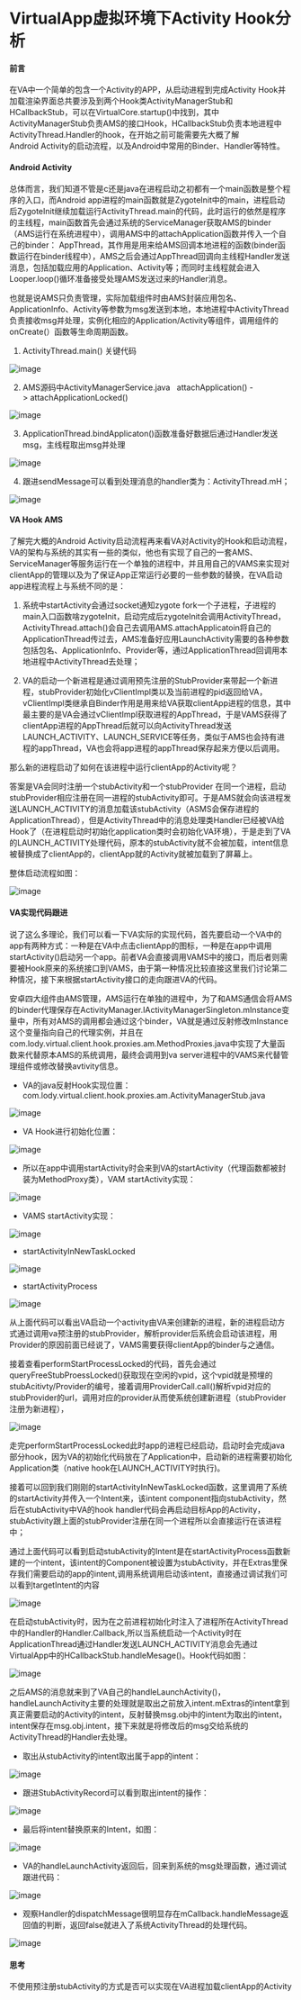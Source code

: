 # VirtualApp虚拟环境下Activity Hook分析

#### 前言

在VA中一个简单的包含一个Activity的APP，从启动进程到完成Activity Hook并加载渲染界面总共要涉及到两个Hook类ActivityManagerStub和HCallbackStub，可以在VirtualCore.startup()中找到，其中ActivityManagerStub负责AMS的接口Hook，HCallbackStub负责本地进程中ActivityThread.Handler的hook，在开始之前可能需要先大概了解Android Activity的启动流程，以及Android中常用的Binder、Handler等特性。

#### Android Activity

总体而言，我们知道不管是c还是java在进程启动之初都有一个main函数是整个程序的入口，而Android app进程的main函数就是ZygoteInit中的main，进程启动后ZygoteInit继续加载运行ActivityThread.main的代码，此时运行的依然是程序的主线程，main函数首先会通过系统的ServiceManager获取AMS的binder（AMS运行在系统进程中），调用AMS中的attachApplication函数并传入一个自己的binder： AppThread，其作用是用来给AMS回调本地进程的函数(binder函数运行在binder线程中），AMS之后会通过AppThread回调向主线程Handler发送消息，包括加载应用的Application、Activity等；而同时主线程就会进入Looper.loop()循环准备接受处理AMS发送过来的Handler消息。

也就是说AMS只负责管理，实际加载组件时由AMS封装应用包名、ApplicationInfo、Activity等参数为msg发送到本地，本地进程中ActivityThread负责接收msg并处理，实例化相应的Application/Activity等组件，调用组件的onCreate(）函数等生命周期函数。

1.  ActivityThread.main() 关键代码
    

![image](https://alidocs.oss-cn-zhangjiakou.aliyuncs.com/res/8ABmOoPVGJbAlawZ/img/8a0b95d6-3857-487d-a668-5fed70566e10.png)

2.  AMS源码中ActivityManagerService.java   attachApplication() -> attachApplicationLocked() 
    

![image](https://alidocs.oss-cn-zhangjiakou.aliyuncs.com/res/8ABmOoPVGJbAlawZ/img/cb0fbcf5-1e9a-4d97-b04b-5c9164f3928c.png)

3.  ApplicationThread.bindApplicaton()函数准备好数据后通过Handler发送msg，主线程取出msg并处理
    

![image](https://alidocs.oss-cn-zhangjiakou.aliyuncs.com/res/8ABmOoPVGJbAlawZ/img/d3e5c4da-33c3-4202-b1a6-4f095665431d.png)

4.  跟进sendMessage可以看到处理消息的handler类为：ActivityThread.mH；
    

![image](https://alidocs.oss-cn-zhangjiakou.aliyuncs.com/res/8ABmOoPVGJbAlawZ/img/8c7bd7ab-4f14-48a1-a778-6349c64b5d5f.png)

#### VA Hook AMS

了解完大概的Android Activity启动流程再来看VA对Activity的Hook和启动流程，VA的架构与系统的其实有一些的类似，他也有实现了自己的一套AMS、ServiceManager等服务运行在一个单独的进程中，并且用自己的VAMS来实现对clientApp的管理以及为了保证App正常运行必要的一些参数的替换，在VA启动app进程流程上与系统不同的是：

1.  系统中startActivity会通过socket通知zygote fork一个子进程，子进程的main入口函数啥zygoteInit，启动完成后zygoteInit会调用ActivityThread，ActivityThread.attach()会自己去调用AMS.attachApplicatoin将自己的ApplicationThread传过去，AMS准备好应用LaunchActivity需要的各种参数包括包名、ApplicationInfo、Provider等，通过ApplicationThread回调用本地进程中ActivityThread去处理；
    
2.  VA的启动一个新进程是通过调用预先注册的StubProvider来带起一个新进程，stubProvider初始化vClientImpl类以及当前进程的pid返回给VA，vClientImpl类继承自Binder作用是用来给VA获取clientApp进程的信息，其中最主要的是VA会通过vClientImpl获取进程的AppThread，于是VAMS获得了clientApp进程的AppThread后就可以向ActivityThread发送LAUNCH\_ACTIVITY、LAUNCH\_SERVICE等任务，类似于AMS也会持有进程的appThread，VA也会将app进程的appThread保存起来方便以后调用。
    

那么新的进程启动了如何在该进程中运行clientApp的Activity呢？

答案是VA会同时注册一个stubActivity和一个stubProvider 在同一个进程，启动stubProvider相应注册在同一进程的stubActivity即可。于是AMS就会向该进程发送LAUNCH\_ACTIVITY的消息加载该stubActivity（ASMS会保存进程的ApplicationThread），但是ActivityThread中的消息处理类Handler已经被VA给Hook了（在进程启动时初始化application类时会初始化VA环境），于是走到了VA的LAUNCH\_ACTIVITY处理代码，原本的stubActivity就不会被加载，intent信息被替换成了clientApp的，clientApp就的Activity就被加载到了屏幕上。

整体启动流程如图：

![image](https://alidocs.oss-cn-zhangjiakou.aliyuncs.com/res/8ABmOoPVGJbAlawZ/img/e0645a94-bc1e-4ede-a62b-bad89e300177.png)

#### VA实现代码跟进

说了这么多理论，我们可以看一下VA实际的实现代码，首先要启动一个VA中的app有两种方式：一种是在VA中点击clientApp的图标，一种是在app中调用startActivity()启动另一个app。前者VA会直接调用VAMS中的接口，而后者则需要被Hook原来的系统接口到VAMS，由于第一种情况比较直接这里我们讨论第二种情况，接下来根据startActivity接口的走向跟进VA的代码。

安卓四大组件由AMS管理，AMS运行在单独的进程中，为了和AMS通信会将AMS的binder代理保存在ActivityManager.IActivityManagerSingleton.mInstance变量中，所有对AMS的调用都会通过这个binder，VA就是通过反射修改mInstance这个变量指向自己的代理实例，并且在com.lody.virtual.client.hook.proxies.am.MethodProxies.java中实现了大量函数来代替原本AMS的系统调用，最终会调用到va server进程中的VAMS来代替管理组件或修改替换avtivity信息。

*   VA的java反射Hook实现位置：com.lody.virtual.client.hook.proxies.am.ActivityManagerStub.java
    

![image](https://alidocs.oss-cn-zhangjiakou.aliyuncs.com/res/8ABmOoPVGJbAlawZ/img/a0fcb1e1-6aa1-4ac7-bbd9-5434acfd54ec.png)

*   VA Hook进行初始化位置：
    

![image](https://alidocs.oss-cn-zhangjiakou.aliyuncs.com/res/8ABmOoPVGJbAlawZ/img/e7f00ab7-34d5-40ad-a240-e31f46a0af2c.png)

*   所以在app中调用startActivity时会来到VA的startActivity（代理函数都被封装为MethodProxy类），VAM startActivity实现：
    

![image](https://alidocs.oss-cn-zhangjiakou.aliyuncs.com/res/8ABmOoPVGJbAlawZ/img/51dad385-8a25-4bb2-9c19-f1047c26fb37.png)

*   VAMS startActivity实现：
    

![image](https://alidocs.oss-cn-zhangjiakou.aliyuncs.com/res/8ABmOoPVGJbAlawZ/img/91bd2815-3d74-4e75-af32-6c30b3921680.png)

*   startActivityInNewTaskLocked
    

![image](https://alidocs.oss-cn-zhangjiakou.aliyuncs.com/res/8ABmOoPVGJbAlawZ/img/21b0d070-a944-4968-b8ad-cd62c7a1cc8b.png)

*   startActivityProcess
    

![image](https://alidocs.oss-cn-zhangjiakou.aliyuncs.com/res/8ABmOoPVGJbAlawZ/img/15332abe-be4d-4a57-afc4-daa03ad29bef.png)

从上面代码可以看出VA启动一个activity由VA来创建新的进程，新的进程启动方式通过调用va预注册的stubProvider，解析provider后系统会启动该进程，用Provider的原因前面已经说了，VAMS需要获得clientApp的binder与之通信。

接着查看performStartProcessLocked的代码，首先会通过queryFreeStubProessLocked()获取现在空闲的vpid，这个vpid就是预埋的stubAcitivty/Provider的编号，接着调用ProviderCall.call()解析vpid对应的stubProvider的url，调用对应的provider从而使系统创建新进程（stubProvider注册为新进程），

![image](https://alidocs.oss-cn-zhangjiakou.aliyuncs.com/res/8ABmOoPVGJbAlawZ/img/44067b60-7598-483d-8a18-939bfeffce8d.png)

走完performStartProcessLocked此时app的进程已经启动，启动时会完成java部分hook，因为VA的初始化代码放在了Application中，启动新的进程需要初始化Application类（native hook在LAUNCH\_ACTIVITY时执行)。

接着可以回到我们刚刚的startActivityInNewTaskLocked函数，这里调用了系统的startActivity并传入一个Intent来，该intent component指向stubActivity，然后在stubActivity中VA的hook handler代码会再启动目标App的Activity，stubActivity跟上面的stubProvider注册在同一个进程所以会直接运行在该进程中；

通过上面代码可以看到启动stubActivity的Intent是在startActivityProcess函数新建的一个intent，该intent的Component被设置为stubActivity，并在Extras里保存我们需要启动的app的intent,调用系统调用启动该intent，直接通过调试我们可以看到targetIntent的内容

![image](https://alidocs.oss-cn-zhangjiakou.aliyuncs.com/res/8ABmOoPVGJbAlawZ/img/f0f713e3-3d98-4232-a5d3-778b3ac23e67.png)

在启动stubActivity时，因为在之前进程初始化时注入了进程所在ActivityThread中的Handler的Handler.Callback,所以当系统启动一个Activity时在ApplicationThread通过Handler发送LAUNCH\_ACTIVITY消息会先通过VirtualApp中的HCallbackStub.handleMesage()。Hook代码如图：

![image](https://alidocs.oss-cn-zhangjiakou.aliyuncs.com/res/8ABmOoPVGJbAlawZ/img/6241e141-cde9-4bdc-aabc-4cbd48c25f21.png)

之后AMS的消息就来到了VA自己的handleLaunchActivity()，handleLaunchActivity主要的处理就是取出之前放入intent.mExtras的intent拿到真正需要启动的Activity的intent，反射替换msg.obj中的intent为取出的intent，intent保存在msg.obj.intent，接下来就是将修改后的msg交给系统的ActivityThread的Handler去处理。

*   取出从stubActivity的intent取出属于app的intent：
    

![image](https://alidocs.oss-cn-zhangjiakou.aliyuncs.com/res/8ABmOoPVGJbAlawZ/img/c0e0f270-4915-4bce-b04d-a8e1c438b1da.png)

*   跟进StubActivityRecord可以看到取出intent的操作：
    

![image](https://alidocs.oss-cn-zhangjiakou.aliyuncs.com/res/8ABmOoPVGJbAlawZ/img/9142e168-5674-4b11-bdf7-1e1f1447db8b.png)

*   最后将intent替换原来的Intent，如图：
    

![image](https://alidocs.oss-cn-zhangjiakou.aliyuncs.com/res/8ABmOoPVGJbAlawZ/img/47f8527a-0aa9-4f91-839c-d469f8fbafdd.png)

*   VA的handleLaunchActivity返回后，回来到系统的msg处理函数，通过调试跟进代码：
    

![image](https://alidocs.oss-cn-zhangjiakou.aliyuncs.com/res/8ABmOoPVGJbAlawZ/img/a279616f-caac-44ec-9e1d-1c76fe06e5c8.png)

*   观察Handler的dispatchMessage很明显存在mCallback.handleMessage返回值的判断，返回false就进入了系统ActivityThread的处理代码。
    

![image](https://alidocs.oss-cn-zhangjiakou.aliyuncs.com/res/8ABmOoPVGJbAlawZ/img/31995535-e285-4032-8892-7e45572a6e6c.png)

#### 思考

不使用预注册stubActivity的方式是否可以实现在VA进程加载clientApp的Activity